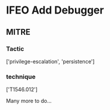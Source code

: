 # IFEO Add Debugger

## MITRE

### Tactic
['privilege-escalation', 'persistence']

### technique
['T1546.012']

Many more to do...
